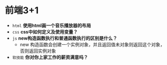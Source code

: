 # 前端3+1
- `html` **使用html画一个音乐播放器的布局**
- `css` **css中如何定义及使用变量？**
- `js` **new构造函数执行和普通函数执行的区别是什么？**
  -  new 构造函数会创建一个实例对象，并且返回值未对象则返回这个对象，否则返回实例对象
- `软技能` **你对你上家工作的薪资满意吗？**

